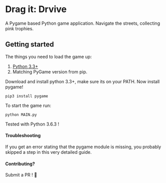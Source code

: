 Drag it: Drvive
================
A Pygame based Python game application.
Navigate the streets, collecting pink trophies. 

## Getting started
The things you need to load the game up:
1. [Python 3.3+](https://www.python.org/downloads/)
2. Matching PyGame version from pip.

Download and install python 3.3+, make sure its on your PATH. Now install pygame!
```
pip3 install pygame
```
To start the game run:
```
python MAIN.py
```

Tested with Python 3.6.3 !

#### Troubleshooting
If you get an error stating that the pygame module is missing, you probably skipped a step in this very detailed guide.

#### Contributing?
Submit a PR ! :sparkling_heart:
